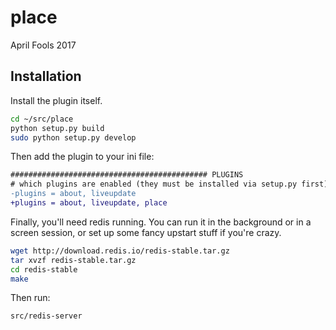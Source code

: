# place

April Fools 2017

## Installation

Install the plugin itself.

```bash
cd ~/src/place
python setup.py build
sudo python setup.py develop
```

Then add the plugin to your ini file:

```diff
############################################ PLUGINS
# which plugins are enabled (they must be installed via setup.py first)
-plugins = about, liveupdate
+plugins = about, liveupdate, place
```

Finally, you'll need redis running.  You can run it in the background or in a
screen session, or set up some fancy upstart stuff if you're crazy.

```bash
wget http://download.redis.io/redis-stable.tar.gz
tar xvzf redis-stable.tar.gz
cd redis-stable
make
```

Then run:

```bash
src/redis-server
```
